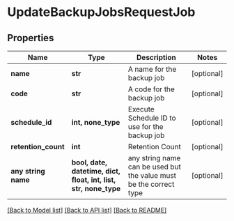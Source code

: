 # UpdateBackupJobsRequestJob


## Properties
Name | Type | Description | Notes
------------ | ------------- | ------------- | -------------
**name** | **str** | A name for the backup job | [optional] 
**code** | **str** | A code for the backup job | [optional] 
**schedule_id** | **int, none_type** | Execute Schedule ID to use for the backup job | [optional] 
**retention_count** | **int** | Retention Count | [optional] 
**any string name** | **bool, date, datetime, dict, float, int, list, str, none_type** | any string name can be used but the value must be the correct type | [optional]

[[Back to Model list]](../README.md#documentation-for-models) [[Back to API list]](../README.md#documentation-for-api-endpoints) [[Back to README]](../README.md)


